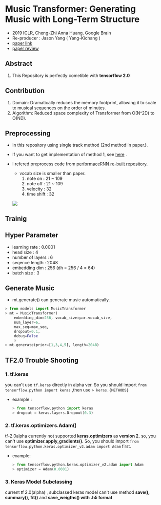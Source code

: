 # Music Transformer: Generating Music with Long-Term Structure

- 2019 ICLR, Cheng-Zhi Anna Huang, Google Brain
- Re-producer : Jason Yang ( Yang-Kichang )
- [paper link](https://arxiv.org/abs/1809.04281) 
- [paper review](https://github.com/SSUHan/PaparReviews/issues/13)

## Abstract

1. This Repository is perfectly cometible with **tensorflow 2.0**

## Contribution

1. Domain: Dramatically reduces the memory footprint, allowing it to scale to musical sequences on the order of minutes.
2. Algorithm: Reduced space complexity of Transformer from O(N^2D) to O(ND).

## Preprocessing

* In this repository using single track method (2nd method in paper.).

* If you want to get implementation of method 1, see [here](https://github.com/COMP6248-Reproducability-Challenge/music-transformer-comp6248) .

* I refered preprocess code from [performaceRNN re-built repository.](https://github.com/djosix/Performance-RNN-PyTorch) 

  * vocab size is smaller than paper.
    1. note on : 21 ~ 109
    2. note off : 21 ~ 109
    3. velocity : 32
    4. time shift : 32
  
  ![](https://user-images.githubusercontent.com/11185336/51083282-cddfc300-175a-11e9-9341-4a9042b17c19.png)



## Trainig

## Hyper Parameter

* learning rate : 0.0001
* head size : 4
* number of layers : 6
* seqence length : 2048
* embedding dim : 256 (dh = 256 / 4 = 64)
* batch size : 3

## Generate Music

* mt.generate() can generate music automatically.

```python
> from models import MusicTransformer
> mt = MusicTransformer(
  	embedding_dim=256, vocab_size=par.vocab_size, 
  	num_layer=6, 
  	max_seq=max_seq,
  	dropout=0.1,
  	debug=False
	)
> mt.generate(prior=[1,3,4,5], length=2048)
```



## TF2.0 Trouble Shooting

### 1. tf.keras

 you can't use `tf.keras` directly in alpha ver. So you should import `from tensorflow.python import keras` ,then use `> keras.{METHODS}` 

* example : 

  ```python
  > from tensorflow.python import keras 
  > dropout = keras.layers.Dropout(0.3)
  ```



### 2. tf.keras.optimizers.Adam() 

tf-2.0alpha currently not supported **keras.optimizers** as **version 2.** so, you can't use **optimizer.apply_gradients()**. So, you should import `from tensorflow.python.keras.optimizer_v2.adam import Adam` first.

* example:

  ```python
  > from tensorflow.python.keras.optimizer_v2.adam import Adam
  > optimizer = Adam(0.0001)
  ```



### 3. Keras Model Subclassing

current tf 2.0(alpha) , subclassed keras model can't use method **save(), summary(), fit()** and **save_weigths() with .h5 format**

